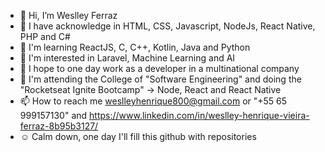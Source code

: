 - 👋 Hi, I’m Weslley Ferraz
- 🦾 I have acknowledge in HTML, CSS, Javascript, NodeJs, React Native, PHP and C#
- 🌱 I'm learning ReactJS, C, C++, Kotlin, Java and Python
- 👀 I'm interested in Laravel, Machine Learning and AI
- 💞️ I hope to one day work as a developer in a multinational company
- 🚀 I'm attending the College of "Software Engineering" and doing the "Rocketseat Ignite Bootcamp" -> Node, React and React Native
- 📫 How to reach me weslleyhenrique800@gmail.com or "+55 65 999157130" and https://www.linkedin.com/in/weslley-henrique-vieira-ferraz-8b95b3127/
- ☺️ Calm down, one day I'll fill this github with repositories
